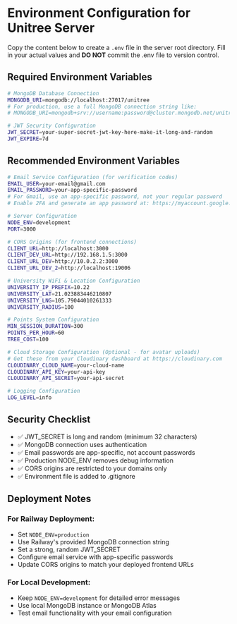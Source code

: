 # Environment Configuration for Unitree Server

Copy the content below to create a `.env` file in the server root directory. Fill in your actual values and **DO NOT** commit the .env file to version control.

## Required Environment Variables

```bash
# MongoDB Database Connection
MONGODB_URI=mongodb://localhost:27017/unitree
# For production, use a full MongoDB connection string like:
# MONGODB_URI=mongodb+srv://username:password@cluster.mongodb.net/unitree?retryWrites=true&w=majority

# JWT Security Configuration
JWT_SECRET=your-super-secret-jwt-key-here-make-it-long-and-random
JWT_EXPIRE=7d
```

## Recommended Environment Variables

```bash
# Email Service Configuration (for verification codes)
EMAIL_USER=your-email@gmail.com
EMAIL_PASSWORD=your-app-specific-password
# For Gmail, use an app-specific password, not your regular password
# Enable 2FA and generate an app password at: https://myaccount.google.com/apppasswords

# Server Configuration
NODE_ENV=development
PORT=3000

# CORS Origins (for frontend connections)
CLIENT_URL=http://localhost:3000
CLIENT_DEV_URL=http://192.168.1.5:3000
CLIENT_URL_DEV=http://10.0.2.2:3000
CLIENT_URL_DEV_2=http://localhost:19006

# University WiFi & Location Configuration
UNIVERSITY_IP_PREFIX=10.22
UNIVERSITY_LAT=21.023883446210807
UNIVERSITY_LNG=105.79044010261333
UNIVERSITY_RADIUS=100

# Points System Configuration
MIN_SESSION_DURATION=300
POINTS_PER_HOUR=60
TREE_COST=100

# Cloud Storage Configuration (Optional - for avatar uploads)
# Get these from your Cloudinary dashboard at https://cloudinary.com
CLOUDINARY_CLOUD_NAME=your-cloud-name
CLOUDINARY_API_KEY=your-api-key
CLOUDINARY_API_SECRET=your-api-secret

# Logging Configuration
LOG_LEVEL=info
```

## Security Checklist

- ✅ JWT_SECRET is long and random (minimum 32 characters)
- ✅ MongoDB connection uses authentication
- ✅ Email passwords are app-specific, not account passwords
- ✅ Production NODE_ENV removes debug information
- ✅ CORS origins are restricted to your domains only
- ✅ Environment file is added to .gitignore

## Deployment Notes

### For Railway Deployment:
- Set `NODE_ENV=production`
- Use Railway's provided MongoDB connection string
- Set a strong, random JWT_SECRET
- Configure email service with app-specific passwords
- Update CORS origins to match your deployed frontend URLs

### For Local Development:
- Keep `NODE_ENV=development` for detailed error messages
- Use local MongoDB instance or MongoDB Atlas
- Test email functionality with your email configuration 